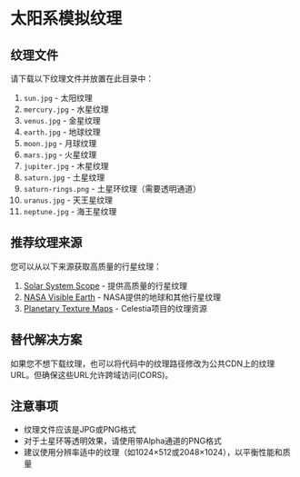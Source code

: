 # 太阳系模拟纹理

## 纹理文件

请下载以下纹理文件并放置在此目录中：

1. `sun.jpg` - 太阳纹理
2. `mercury.jpg` - 水星纹理
3. `venus.jpg` - 金星纹理
4. `earth.jpg` - 地球纹理
5. `moon.jpg` - 月球纹理
6. `mars.jpg` - 火星纹理
7. `jupiter.jpg` - 木星纹理
8. `saturn.jpg` - 土星纹理
9. `saturn-rings.png` - 土星环纹理（需要透明通道）
10. `uranus.jpg` - 天王星纹理
11. `neptune.jpg` - 海王星纹理

## 推荐纹理来源

您可以从以下来源获取高质量的行星纹理：

1. [Solar System Scope](https://www.solarsystemscope.com/textures/) - 提供高质量的行星纹理
2. [NASA Visible Earth](https://visibleearth.nasa.gov/) - NASA提供的地球和其他行星纹理
3. [Planetary Texture Maps](https://www.celestiamotherlode.net/catalog/solarsystem.php) - Celestia项目的纹理资源

## 替代解决方案

如果您不想下载纹理，也可以将代码中的纹理路径修改为公共CDN上的纹理URL。但确保这些URL允许跨域访问(CORS)。

## 注意事项

- 纹理文件应该是JPG或PNG格式
- 对于土星环等透明效果，请使用带Alpha通道的PNG格式
- 建议使用分辨率适中的纹理（如1024×512或2048×1024），以平衡性能和质量 